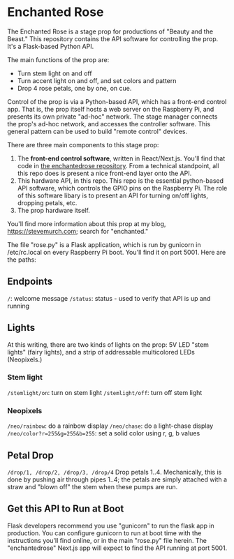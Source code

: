 # Enchanted Rose

The Enchanted Rose is a stage prop for productions of "Beauty and the Beast." This repository contains the API software for controlling the prop. It's a Flask-based Python API. 

The main functions of the prop are: 

- Turn stem light on and off
- Turn accent light on and off, and set colors and pattern 
- Drop 4 rose petals, one by one, on cue.

Control of the prop is via a Python-based API, which has a front-end control app. That is, the prop itself hosts a web server on the Raspberry Pi, and presents its own private "ad-hoc" network. The stage manager connects the prop's ad-hoc network, and accesses the controller software. This general pattern can be used to build "remote control" devices. 

There are three main components to this stage prop:

1) The **front-end control software**, written in React/Next.js. You'll find that code in [the enchantedrose repository](https://github.com/stevemurch/enchantedrose). From a technical standpoint, all this repo does is present a nice front-end layer onto the API. 
2) This hardware API, in this repo. This repo is the essential python-based API software, which controls the GPIO pins on the Raspberry Pi. The role of this software libary is to present an API for turning on/off lights, dropping petals, etc.  
3) The prop hardware itself. 

You'll find more information about this prop at my blog, https://stevemurch.com; search for "enchanted." 

The file "rose.py" is a Flask application, which is run by gunicorn in 
/etc/rc.local on every Raspberry Pi boot. You'll find it on port 5001. 
Here are the paths:

## Endpoints
```/```: welcome message
```/status```: status - used to verify that API is up and running

## Lights

At this writing, there are two kinds of lights on the prop: 5V LED "stem lights" (fairy lights), and a strip of addressable multicolored LEDs (Neopixels.) 

### Stem light

```/stemlight/on```: turn on stem light
```/stemlight/off```: turn off stem light

### Neopixels
```/neo/rainbow```: do a rainbow display
```/neo/chase```: do a light-chase display
```/neo/color?r=255&g=255&b=255```: set a solid color using r, g, b values

## Petal Drop
```/drop/1, /drop/2, /drop/3, /drop/4```
Drop petals 1..4. Mechanically, this is done by pushing air through pipes 1..4; the petals are simply attached with a straw and "blown off" the stem when these pumps are run. 



## Get this API to Run at Boot

Flask developers recommend you use "gunicorn" to run the flask app in production. You can configure gunicorn to run at boot time with the instructions you'll find online, or in the main "rose.py" file herein. The "enchantedrose" Next.js app will expect to find the API running at port 5001.  

